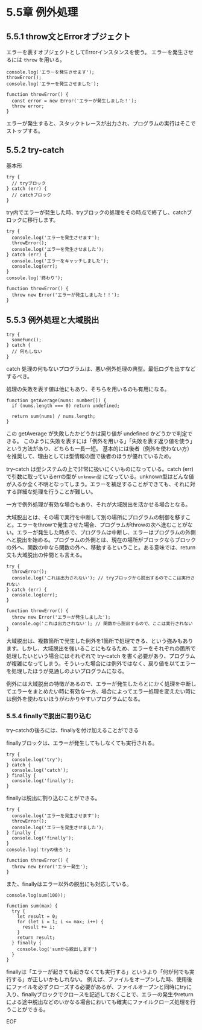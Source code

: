 # 5.5章 例外処理

## 5.5.1 throw文とErrorオブジェクト

エラーを表すオブジェクトとしてErrorインスタンスを使う。
エラーを発生させるには `throw` を用いる。

```
console.log('エラーを発生させます');
throwError();
console.log('エラーを発生させました');

function throwError() {
  const error = new Error('エラーが発生しました！');
  throw error;
}
```

エラーが発生すると、スタックトレースが出力され、プログラムの実行はそこでストップする。

## 5.5.2 try-catch

基本形

```
try {
  // tryブロック
} catch (err) {
  // catchブロック
}
```

try内でエラーが発生した時、tryブロックの処理をその時点で終了し、catchブロックに移行します。

```
try {
  console.log('エラーを発生させます');
  throwError();
  console.log('エラーを発生させました');
} catch (err) {
  console.log('エラーをキャッチしました');
  console.log(err);
}
console.log('終わり');

function throwError() {
  throw new Error('エラーが発生しました！！');
}
```

## 5.5.3 例外処理と大域脱出

```
try {
  someFunc();
} catch {
  // 何もしない
}
```

catch 処理の何もないプログラムは、悪い例外処理の典型。最低ログを出すなどするべき。

処理の失敗を表す値は他にもあり、そちらを用いるのも有用になる。

```
function getAverage(nums: number[]) {
  if (nums.length === 0) return undefined;

  return sum(nums) / nums.length;
}
```

この getAverage が失敗したかどうかは戻り値が undefined かどうかで判定できる。
このように失敗を表すには「例外を用いる」「失敗を表す返り値を使う」という方法があり、どちらも一長一短。
基本的には後者（例外を使わない方）を推奨して、理由としては型情報の面で後者のほうが優れているため。

try-catch は型システムの上で非常に扱いにくいものになっている。catch (err) で引数に取っているerrの型が `unknown型` になっている。unknown型はどんな値が入るか全く不明となってしまう。エラーを補足することができても、それに対する詳細な処理を行うことが難しい。

一方で例外処理が有効な場合もあり、それが大域脱出を活かせる場合となる。

大域脱出とは、その場で実行を中断して別の場所にプログラムの制御を移すこと。エラーをthrowで発生させた場合、プログラムがthrowの次へ進むことがない。エラーが発生した時点で、プログラムは中断し、エラーはプログラムの外側へと脱出を始める。プログラムの外側とは、現在の場所がブロックならブロックの外へ、関数の中なら関数の外へ、移動するということ。ある意味では、return文も大域脱出の仲間とも言える。

```
try {
  throwError();
  console.log('これは出力されない'); // tryブロックから脱出するのでここは実行されない
} catch (err) {
  console.log(err);
}

function throwError() {
  throw new Error('エラーが発生しました');
  console.og('これは出力されない'); // 関数から脱出するので、ここは実行されない
}
```

大域脱出は、複数箇所で発生した例外を1箇所で処理できる、という強みもあります。しかし、大域脱出を強いることにもなるため、エラーをそれぞれの箇所で処理したいという場合にはそれぞれで try-catch を書く必要があり、プログラムが複雑になってしまう。そういった場合には例外ではなく、戻り値を以てエラーを処理したほうが見通しのよいプログラムになる。

例外には大域脱出の特徴があるので、エラーが発生したらとにかく処理を中断してエラーをまとめたい時に有効な一方、場合によってエラー処理を変えたい時には例外を使わないほうがわかりやすいプログラムになる。

### 5.5.4 finallyで脱出に割り込む

try-catchの後ろには、finallyを付け加えることができる

finallyブロックは、エラーが発生してもしなくても実行される。

```
try {
  console.log('try');
} catch {
  console.log('catch');
} finally {
  console.log('finally');
}
```

finallyは脱出に割り込むことができる。

```
try {
  console.log('エラーを発生させます');
  throwError();
  console.log('エラーを発生させました');
} finally {
  console.log('finally');
}
console.log('tryの後ろ');

function throwError() {
  throw new Error('エラー発生');
}
```

また、finallyはエラー以外の脱出にも対応している。

```
console.log(sum(100));

function sum(max) {
  try {
    let result = 0;
    for (let i = 1; i <= max; i++) {
      result += i;
    }
    return result;
  } finally {
    console.log('sumから脱出します')
  }
}
```

finallyは「エラーが起きても起きなくても実行する」というより「何が何でも実行する」が正しいかもしれない。
例えば、ファイルをオープンした時、使用後にファイルを必ずクローズする必要があるが、ファイルオープンと同時にtryに入り、finallyブロックでクロースを記述しておくことで、エラーの発生やreturnによる途中脱出などのいかなる場合においても確実にファイルクローズ処理を行うことができる。

EOF
